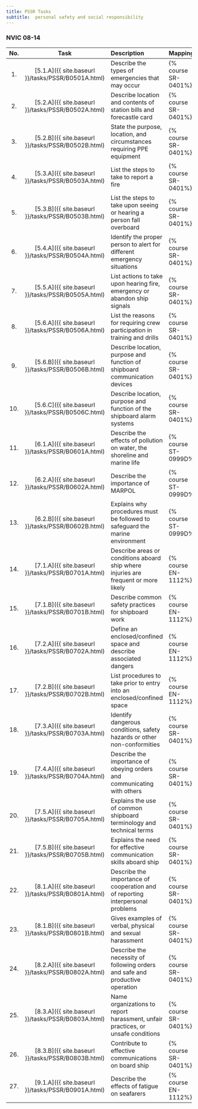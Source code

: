 ```yaml
---
title: PSSR Tasks
subtitle:  personal safety and social responsibility
---
```




### NVIC 08-14

| No.   | Task | Description | Mapping |
|:-----:|:----:|:------------|:-------|
| 1. | [5.1.A]({{ site.baseurl }}/tasks/PSSR/B0501A.html) | Describe the types of emergencies that may occur | {% course SR-0401%}|
| 2. | [5.2.A]({{ site.baseurl }}/tasks/PSSR/B0502A.html) | Describe location and contents of station bills and forecastle card | {% course SR-0401%}|
| 3. | [5.2.B]({{ site.baseurl }}/tasks/PSSR/B0502B.html) | State the purpose, location, and circumstances requiring PPE equipment | {% course SR-0401%}|
| 4. | [5.3.A]({{ site.baseurl }}/tasks/PSSR/B0503A.html) | List the steps to take to report a fire | {% course SR-0401%}|
| 5. | [5.3.B]({{ site.baseurl }}/tasks/PSSR/B0503B.html) | List the steps to take upon seeing or hearing a person fall overboard | {% course SR-0401%}|
| 6. | [5.4.A]({{ site.baseurl }}/tasks/PSSR/B0504A.html) | Identify the proper person to alert for different emergency situations | {% course SR-0401%}|
| 7. | [5.5.A]({{ site.baseurl }}/tasks/PSSR/B0505A.html) | List actions to take upon hearing fire, emergency or abandon ship signals | {% course SR-0401%}|
| 8. | [5.6.A]({{ site.baseurl }}/tasks/PSSR/B0506A.html) | List the reasons for requiring crew participation in training and drills | {% course SR-0401%}|
| 9. | [5.6.B]({{ site.baseurl }}/tasks/PSSR/B0506B.html) | Describe location, purpose and function of shipboard communication devices | {% course SR-0401%}|
| 10. | [5.6.C]({{ site.baseurl }}/tasks/PSSR/B0506C.html) | Describe location, purpose and function of the shipboard alarm systems | {% course SR-0401%}|
| 11. | [6.1.A]({{ site.baseurl }}/tasks/PSSR/B0601A.html) | Describe the effects of pollution on water, the shoreline and marine life | {% course ST-0999D%}|
| 12. | [6.2.A]({{ site.baseurl }}/tasks/PSSR/B0602A.html) | Describe the importance of MARPOL | {% course ST-0999D%}|
| 13. | [6.2.B]({{ site.baseurl }}/tasks/PSSR/B0602B.html) | Explains why procedures must be followed to safeguard the marine environment | {% course ST-0999D%}|
| 14. | [7.1.A]({{ site.baseurl }}/tasks/PSSR/B0701A.html) | Describe areas or conditions aboard ship where injuries are frequent or more likely | {% course EN-1112%}|
| 15. | [7.1.B]({{ site.baseurl }}/tasks/PSSR/B0701B.html) | Describe common safety practices for shipboard work | {% course EN-1112%}|
| 16. | [7.2.A]({{ site.baseurl }}/tasks/PSSR/B0702A.html) | Define an enclosed/confined space and describe associated dangers | {% course EN-1112%}|
| 17. | [7.2.B]({{ site.baseurl }}/tasks/PSSR/B0702B.html) | List procedures to take prior to entry into an enclosed/confined space | {% course EN-1112%}|
| 18. | [7.3.A]({{ site.baseurl }}/tasks/PSSR/B0703A.html) | Identify dangerous conditions, safety hazards or other non-conformities | {% course SR-0401%}|
| 19. | [7.4.A]({{ site.baseurl }}/tasks/PSSR/B0704A.html) | Describe the importance of obeying orders and communicating with others | {% course SR-0401%}|
| 20. | [7.5.A]({{ site.baseurl }}/tasks/PSSR/B0705A.html) | Explains the use of common shipboard terminology and technical terms | {% course SR-0401%}|
| 21. | [7.5.B]({{ site.baseurl }}/tasks/PSSR/B0705B.html) | Explains the need for effective communication skills aboard ship | {% course SR-0401%}|
| 22. | [8.1.A]({{ site.baseurl }}/tasks/PSSR/B0801A.html) | Describe the importance of cooperation and of reporting interpersonal problems | {% course SR-0401%}|
| 23. | [8.1.B]({{ site.baseurl }}/tasks/PSSR/B0801B.html) | Gives examples of verbal, physical and sexual harassment | {% course SR-0401%}|
| 24. | [8.2.A]({{ site.baseurl }}/tasks/PSSR/B0802A.html) | Describe the necessity of following orders and safe and productive operation | {% course SR-0401%}|
| 25. | [8.3.A]({{ site.baseurl }}/tasks/PSSR/B0803A.html) | Name organizations to report harassment, unfair practices, or unsafe conditions | {% course SR-0401%}|
| 26. | [8.3.B]({{ site.baseurl }}/tasks/PSSR/B0803B.html) | Contribute to effective communications on board ship | {% course SR-0401%}|
| 27. | [9.1.A]({{ site.baseurl }}/tasks/PSSR/B0901A.html) | Describe the effects of fatigue on seafarers | {% course EN-1112%}|
